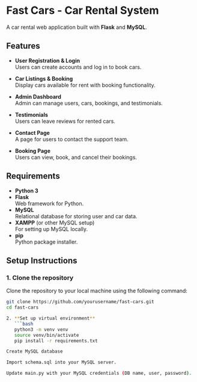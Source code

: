 # Fast Cars - Car Rental System

A car rental web application built with **Flask** and **MySQL**.

## Features

- **User Registration & Login**  
  Users can create accounts and log in to book cars.

- **Car Listings & Booking**  
  Display cars available for rent with booking functionality.

- **Admin Dashboard**  
  Admin can manage users, cars, bookings, and testimonials.

- **Testimonials**  
  Users can leave reviews for rented cars.

- **Contact Page**  
  A page for users to contact the support team.

- **Booking Page**  
  Users can view, book, and cancel their bookings.

## Requirements

- **Python 3**
- **Flask**  
  Web framework for Python.
- **MySQL**  
  Relational database for storing user and car data.
- **XAMPP** (or other MySQL setup)  
  For setting up MySQL locally.
- **pip**  
  Python package installer.

## Setup Instructions

### 1. Clone the repository
Clone the repository to your local machine using the following command:

```bash
git clone https://github.com/yourusername/fast-cars.git
cd fast-cars

2. **Set up virtual environment**
   ```bash
   python3 -m venv venv
   source venv/bin/activate
   pip install -r requirements.txt

Create MySQL database

Import schema.sql into your MySQL server.

Update main.py with your MySQL credentials (DB name, user, password).
